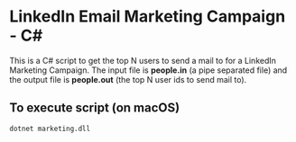 # LinkedIn Email Marketing Campaign - C#

This is a C# script to get the top N users to send a mail to for a LinkedIn Marketing Campaign. The input file is **people.in** (a pipe separated file) and the output file is **people.out** (the top N user ids to send mail to).

## To execute script (on macOS)

```
dotnet marketing.dll
```